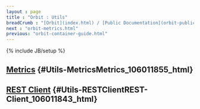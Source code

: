 ```yaml
---
layout : page
title : "Orbit : Utils"
breadCrumb : "[Orbit](index.html) / [Public Documentation](orbit-public-documentation.html)"
next : "orbit-metrics.html"
previous: "orbit-container-guide.html"
---
```

{% include JB/setup %}

[Metrics](orbit-metrics.html) {#Utils-MetricsMetrics_106011855_html}
----------


[REST Client](orbit-rest-client.html) {#Utils-RESTClientREST-Client_106011843_html}
----------


 

